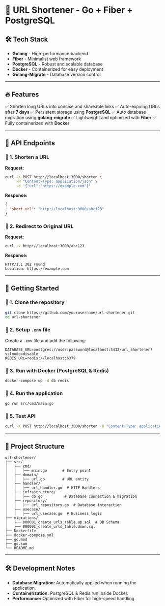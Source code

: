 # 🚀 URL Shortener - Go + Fiber + PostgreSQL

## 🛠 Tech Stack

- **Golang** - High-performance backend
- **Fiber** - Minimalist web framework
- **PostgreSQL** - Robust and scalable database
- **Docker** - Containerized for easy deployment
- **Golang-Migrate** - Database version control

---

## 🔥 Features

✅ Shorten long URLs into concise and shareable links
✅ Auto-expiring URLs after **7 days**
✅ Persistent storage using **PostgreSQL**
✅ Auto database migration using **golang-migrate**
✅ Lightweight and optimized with **Fiber**
✅ Fully containerized with **Docker**

---

## 📌 API Endpoints

### 🔹 1. Shorten a URL

**Request:**

```bash
curl -X POST http://localhost:3000/shorten \
     -H "Content-Type: application/json" \
     -d '{"url":"https://example.com"}'
```

**Response:**

```json
{
  "short_url": "http://localhost:3000/abc123"
}
```

### 🔹 2. Redirect to Original URL

**Request:**

```bash
curl -v http://localhost:3000/abc123
```

**Response:**

```http
HTTP/1.1 302 Found
Location: https://example.com
```

---

## 🚀 Getting Started

### 🔹 1. Clone the repository

```sh
git clone https://github.com/yourusername/url-shortener.git
cd url-shortener
```

### 🔹 2. Setup `.env` file

Create a `.env` file and add the following:

```
DATABASE_URL=postgres://user:password@localhost:5432/url_shortener?sslmode=disable
REDIS_URL=redis://localhost:6379
```

### 🔹 3. Run with Docker (PostgreSQL & Redis)

```sh
docker-compose up -d db redis
```

### 🔹 4. Run the application

```sh
go run src/cmd/main.go
```

### 🔹 5. Test API

```sh
curl -X POST http://localhost:3000/shorten -H "Content-Type: application/json" -d '{"url":"https://example.com"}'
```

---

## 📜 Project Structure

```
url-shortener/
├── src/
│   ├── cmd/
│   │   ├── main.go       # Entry point
│   ├── domain/
│   │   ├── url.go        # URL entity
│   ├── handler/
│   │   ├── url_handler.go  # HTTP Handlers
│   ├── infrastructure/
│   │   ├── db.go          # Database connection & migration
│   ├── repository/
│   │   ├── url_repository.go  # Database interaction
│   ├── usecase/
│   │   ├── url_usecase.go  # Business logic
├── migrations/
│   ├── 000001_create_urls_table.up.sql  # DB Schema
│   ├── 000001_create_urls_table.down.sql
├── Dockerfile
├── docker-compose.yml
├── go.mod
├── go.sum
└── README.md
```

---

## 🛠 Development Notes

- **Database Migration:** Automatically applied when running the application.
- **Containerization:** PostgreSQL & Redis run inside Docker.
- **Performance:** Optimized with Fiber for high-speed handling.
